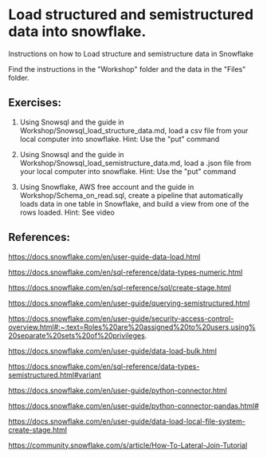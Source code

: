 # Load structured and semistructured data into snowflake.

Instructions on how to Load structure and semistructure data in Snowflake

Find the instructions in the "Workshop" folder and the data in the "Files" folder.

## Exercises:

1. Using Snowsql and the guide in Workshop/Snowsql_load_structure_data.md, load a csv file from your local computer into snowflake. Hint: Use the "put" command

2. Using Snowsql and the guide in Workshop/Snowsql_load_semistructure_data.md, load a .json file from your local computer into snowflake. Hint: Use the "put" command

3. Using Snowflake, AWS free account and the guide in Workshop/Schema_on_read.sql, create a pipeline that automatically loads data in one table in Snowflake, and build a view from one of the rows loaded. Hint: See video 

## References:

https://docs.snowflake.com/en/user-guide-data-load.html

https://docs.snowflake.com/en/sql-reference/data-types-numeric.html

https://docs.snowflake.com/en/sql-reference/sql/create-stage.html

https://docs.snowflake.com/en/user-guide/querying-semistructured.html

https://docs.snowflake.com/en/user-guide/security-access-control-overview.html#:~:text=Roles%20are%20assigned%20to%20users,using%20separate%20sets%20of%20privileges.

https://docs.snowflake.com/en/user-guide/data-load-bulk.html

https://docs.snowflake.com/en/sql-reference/data-types-semistructured.html#variant

https://docs.snowflake.com/en/user-guide/python-connector.html

https://docs.snowflake.com/en/user-guide/python-connector-pandas.html#

https://docs.snowflake.com/en/user-guide/data-load-local-file-system-create-stage.html

https://community.snowflake.com/s/article/How-To-Lateral-Join-Tutorial


